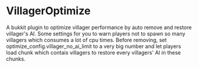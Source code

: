 # VillagerOptimize
A bukkit plugin to optimize villager performance by auto remove and restore villager's AI.
Some settings for you to warn players not to spawn so many villagers which consumes a lot of cpu times. 
Before removing, set optimize_config.villager_no_ai_limit to a very big number and let players load chunk which contais villagers to restore every villagers' AI in these chunks.
